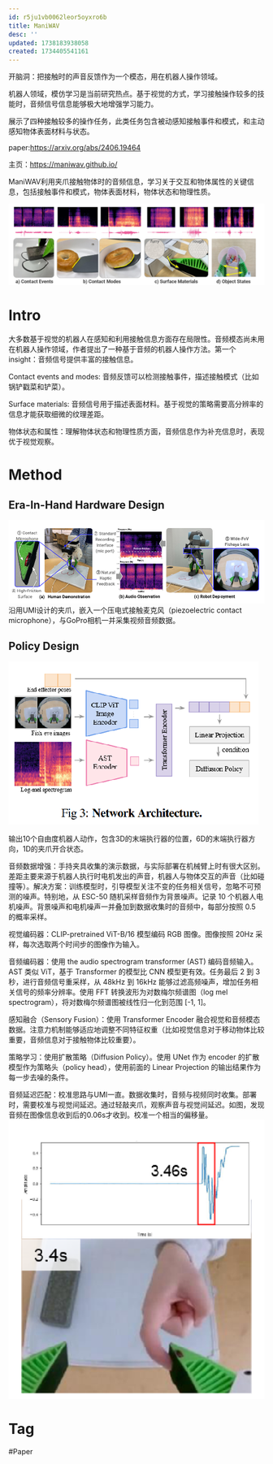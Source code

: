 ```yaml
---
id: r5ju1vb0062leor5oyxro6b
title: ManiWAV
desc: ''
updated: 1738183938058
created: 1734405541161
---
```


开脑洞：把接触时的声音反馈作为一个模态，用在机器人操作领域。

机器人领域，模仿学习是当前研究热点。基于视觉的方式，学习接触操作较多的技能时，音频信号信息能够极大地增强学习能力。

展示了四种接触较多的操作任务，此类任务包含被动感知接触事件和模式，和主动感知物体表面材料与状态。

paper:https://arxiv.org/abs/2406.19464

主页：https://maniwav.github.io/

ManiWAV利用夹爪接触物体时的音频信息，学习关于交互和物体属性的关键信息，包括接触事件和模式，物体表面材料，物体状态和物理性质。

![alt text](assets/images/robotics/maniwav/overview.png)

# Intro
大多数基于视觉的机器人在感知和利用接触信息方面存在局限性。音频模态尚未用在机器人操作领域，作者提出了一种基于音频的机器人操作方法。第一个 insight：音频信号提供丰富的接触信息。

Contact events and modes: 音频反馈可以检测接触事件，描述接触模式（比如锅铲戳菜和铲菜）。

Surface materials: 音频信号用于描述表面材料。基于视觉的策略需要高分辨率的信息才能获取细微的纹理差距。

物体状态和属性：理解物体状态和物理性质方面，音频信息作为补充信息时，表现优于视觉观察。

# Method
## Era-In-Hand Hardware Design
![alt text](assets/images/robotics/maniwav/era-in-hand.png)
沿用UMI设计的夹爪，嵌入一个压电式接触麦克风（piezoelectric contact microphone），与GoPro相机一并采集视频音频数据。

## Policy Design
![alt text](assets/images/robotics/maniwav/network.png)

输出10个自由度机器人动作，包含3D的末端执行器的位置，6D的末端执行器方向，1D的夹爪开合状态。

音频数据增强：手持夹具收集的演示数据，与实际部署在机械臂上时有很大区别。差距主要来源于机器人执行时电机发出的声音，机器人与物体交互的声音（比如碰撞等）。解决方案：训练模型时，引导模型关注不变的任务相关信号，忽略不可预测的噪声。特别地，从 ESC-50 随机采样音频作为背景噪声。记录 10 个机器人电机噪声。背景噪声和电机噪声一并叠加到数据收集时的音频中，每部分按照 0.5 的概率采样。

视觉编码器：CLIP-pretrained ViT-B/16 模型编码 RGB 图像。图像按照 20Hz 采样，每次选取两个时间步的图像作为输入。

音频编码器：使用 the audio spectrogram transformer (AST) 编码音频输入。AST 类似 ViT，基于 Transformer 的模型比 CNN 模型更有效。任务最后 2 到 3 秒，进行音频信号重采样，从 48kHz 到 16kHz 能够过滤高频噪声，增加任务相关信号的频率分辨率。使用 FFT 转换波形为对数梅尔频谱图（log mel spectrogram），将对数梅尔频谱图被线性归一化到范围 [-1, 1]。

感知融合（Sensory Fusion）：使用 Transformer Encoder 融合视觉和音频模态数据。注意力机制能够适应地调整不同特征权重（比如视觉信息对于移动物体比较重要，音频信息对于接触物体比较重要）。

策略学习：使用扩散策略（Diffusion Policy）。使用 UNet 作为 encoder 的扩散模型作为策略头（policy head），使用前面的 Linear Projection 的输出结果作为每一步去噪的条件。

音频延迟匹配：校准思路与UMI一直。数据收集时，音频与视频同时收集。部署时，需要校准与视觉间延迟。通过轻敲夹爪，观察声音与视觉间延迟。如图，发现音频在图像信息收到后的0.06s才收到。校准一个相当的偏移量。
![alt text](assets/images/robotics/maniwav/match.png)

# Tag
#Paper